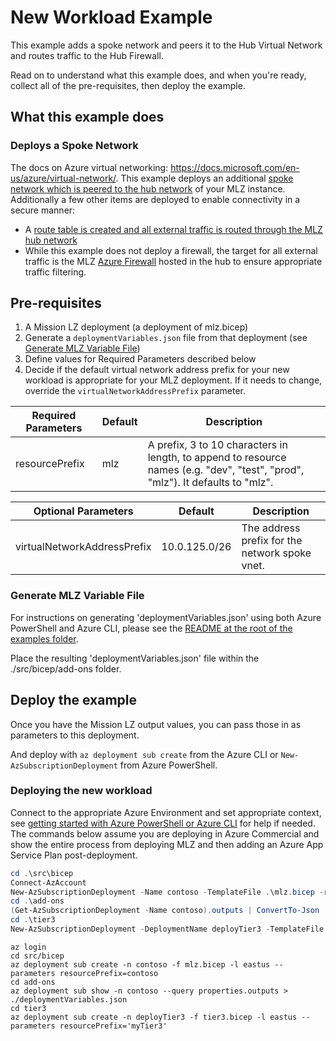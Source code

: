 # New Workload Example

This example adds a spoke network and peers it to the Hub Virtual Network and routes traffic to the Hub Firewall.

Read on to understand what this example does, and when you're ready, collect all of the pre-requisites, then deploy the example.

## What this example does

### Deploys a Spoke Network

The docs on Azure virtual networking:  <https://docs.microsoft.com/en-us/azure/virtual-network/>.  This example deploys an additional [spoke network which is peered to the hub network](https://docs.microsoft.com/en-us/azure/virtual-network/virtual-network-peering-overview) of your MLZ instance. Additionally a few other items are deployed to enable connectivity in a secure manner:

* A [route table is created and all external traffic is routed through the MLZ hub network](https://docs.microsoft.com/en-us/azure/virtual-network/virtual-networks-udr-overview)
* While this example does not deploy a firewall, the target for all external traffic is the MLZ [Azure Firewall](https://docs.microsoft.com/en-us/azure/firewall/overview) hosted in the hub to ensure appropriate traffic filtering.

## Pre-requisites

1. A Mission LZ deployment (a deployment of mlz.bicep)
1. Generate a `deploymentVariables.json` file from that deployment (see [Generate MLZ Variable File](#Generate-MLZ-Variable-File))
1. Define values for Required Parameters described below
1. Decide if the default virtual network address prefix for your new workload is appropriate for your MLZ deployment. If it needs to change, override the `virtualNetworkAddressPrefix` parameter.

Required Parameters | Default | Description
------------------- | ------- | -----------
resourcePrefix | mlz | A prefix, 3 to 10 characters in length, to append to resource names (e.g. "dev", "test", "prod", "mlz"). It defaults to "mlz".

Optional Parameters | Default | Description
------------------- | ------- | -----------
virtualNetworkAddressPrefix | 10.0.125.0/26 | The address prefix for the network spoke vnet.

### Generate MLZ Variable File

For instructions on generating 'deploymentVariables.json' using both Azure PowerShell and Azure CLI, please see the [README at the root of the examples folder](..\examples\README.md).

Place the resulting 'deploymentVariables.json' file within the ./src/bicep/add-ons folder.

## Deploy the example

Once you have the Mission LZ output values, you can pass those in as parameters to this deployment.

And deploy with `az deployment sub create` from the Azure CLI or `New-AzSubscriptionDeployment` from Azure PowerShell.

### Deploying the new workload

Connect to the appropriate Azure Environment and set appropriate context, see [getting started with Azure PowerShell or Azure CLI](..\examples\README.md) for help if needed.  The commands below assume you are deploying in Azure Commercial and show the entire process from deploying MLZ and then adding an Azure App Service Plan post-deployment.

```PowerShell
cd .\src\bicep
Connect-AzAccount
New-AzSubscriptionDeployment -Name contoso -TemplateFile .\mlz.bicep -resourcePrefix 'contoso' -Location 'eastus'
cd .\add-ons
(Get-AzSubscriptionDeployment -Name contoso).outputs | ConvertTo-Json | Out-File -FilePath .\deploymentVariables.json
cd .\tier3
New-AzSubscriptionDeployment -DeploymentName deployTier3 -TemplateFile .\tier3.bicep -resourcePrefix myTier3 -Location 'eastus'
```

```Azure CLI
az login
cd src/bicep
az deployment sub create -n contoso -f mlz.bicep -l eastus --parameters resourcePrefix=contoso
cd add-ons
az deployment sub show -n contoso --query properties.outputs > ./deploymentVariables.json
cd tier3
az deployment sub create -n deployTier3 -f tier3.bicep -l eastus --parameters resourcePrefix='myTier3'
```
